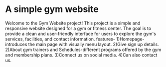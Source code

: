 # A simple gym website

Welcome to the Gym Website project! This project is a simple and responsive website designed for a gym or fitness center. The goal is to provide a clean and user-friendly interface for users to explore the gym's services, facilities, and contact information.
features-
1)Homepage-introduces the main page with visually menu layout.
2)Give sign up details.
2)About gym trainers and Schedules-different programs offered by the gym and membership plans.
3)Connect us on social media.
4)Can also contact us.

